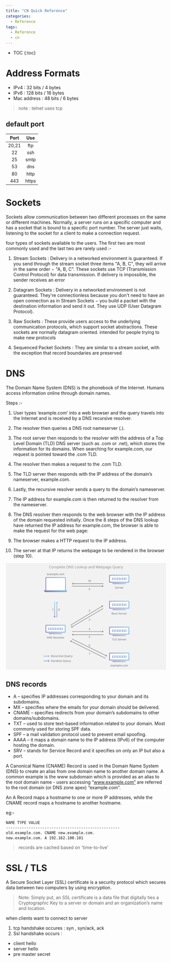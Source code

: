 ```yaml
---
title: "CN Quick Reference"
categories:
  - Reference
tags:
  - Reference
  - cn
---
```



- TOC
{:toc}


# Address Formats
- IPv4 : 32 bits / 4 bytes    
- IPv6 : 128 bits / 16 bytes    
- Mac address : 48 bits / 6 bytes

> note : telnet uses tcp

## default port
| Port    | Use     |
| :----:  | :----:  |
| 20,21   | ftp     |
| 22      | ssh     |
| 25      | smtp    |
| 53      | dns     |
| 80      | http    |
| 443     | https   |

# Sockets 
Sockets allow communication between two different processes on the same or different machines. 
Normally, a server runs on a specific computer and has a socket that is bound to a specific port number. The server just waits, listening to the socket for a client to make a connection request.

four types of sockets available to the users. The first two are most commonly used and the last two are rarely used :-
1. Stream Sockets : Delivery in a networked environment is guaranteed. If you send through the stream socket three items "A, B, C", they will arrive in the same order − "A, B, C". These sockets use TCP (Transmission Control Protocol) for data transmission. If delivery is impossible, the sender receives an error

2. Datagram Sockets : Delivery in a networked environment is not guaranteed. They're connectionless because you don't need to have an open connection as in Stream Sockets − you build a packet with the destination information and send it out. They use UDP (User Datagram Protocol).

3. Raw Sockets : These provide users access to the underlying communication protocols, which support socket abstractions. These sockets are normally datagram oriented. intended for people trying to make new protocols

4. Sequenced Packet Sockets : They are similar to a stream socket, with the exception that record boundaries are preserved

# DNS
The Domain Name System (DNS) is the phonebook of the Internet. Humans access information online through domain names.

Steps :-
1. User types ‘example.com’ into a web browser and the query travels into the Internet and is received by a DNS recursive resolver.
2. The resolver then queries a DNS root nameserver (.).
3. The root server then responds to the resolver with the address of a Top Level Domain (TLD) DNS server (such as .com or .net), which stores the information for its domains. When searching for example.com, our request is pointed toward the .com TLD.
4. The resolver then makes a request to the .com TLD.
5. The TLD server then responds with the IP address of the domain’s nameserver, example.com.
6. Lastly, the recursive resolver sends a query to the domain’s nameserver.
7. The IP address for example.com is then returned to the resolver from the nameserver.
8. The DNS resolver then responds to the web browser with the IP address of the domain requested initially.
Once the 8 steps of the DNS lookup have returned the IP address for example.com, the browser is able to make the request for the web page:

9. The browser makes a HTTP request to the IP address.
10. The server at that IP returns the webpage to be rendered in the browser (step 10).

![dns_steps](/assets/images/dns.webp)

## DNS records

- A – specifies IP addresses corresponding to your domain and its subdomains.
- MX – specifies where the emails for your domain should be delivered.
- CNAME – specifies redirects from your domain’s subdomains to other  domains/subdomains.
- TXT – used to store text-based information related to your domain.  Most commonly used for storing SPF data.
- SPF – a mail validation protocol used to prevent email spoofing.
- AAAA – it maps a domain name to the IP address (IPv6) of the  computer hosting the domain.
- SRV – stands for Service Record and it specifies on only an IP but also a port.


A Canonical Name (CNAME) Record is used in the Domain Name System (DNS) to create an alias from one domain name to another domain name. A common example is the www subdomain which is provided as an alias to the root domain name - users accessing “www.example.com” are referred to the root domain (or DNS zone apex) “example.com”.

An A Record maps a hostname to one or more IP addresses, while the CNAME record maps a hostname to another hostname.


eg:-
```
NAME TYPE VALUE
--------------------------------------------------
old.example.com. CNAME new.example.com.
new.example.com. A 192.162.100.101
```
> records are cached based on 'time-to-live' 


# SSL / TLS
A Secure Socket Layer (SSL) certificate is a security protocol which secures data between two computers by using encryption.

>Note: Simply put, an SSL certificate is a data file that digitally ties a Cryptographic Key to a server or domain and an organization’s name and location.

when clients want to connect to server
1. tcp handshake occures : syn , syn/ack, ack
2. Ssl handshake occurs : 
  - client hello
  - server hello
  - pre master secret